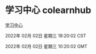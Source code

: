 # 学习中心 colearnhub
[学习中心](http://:56308/colearnhub/)

2022年 02月 02日 星期三 18:20:02 CST

2022年 02月 02日 星期三 10:20:02 GMT
